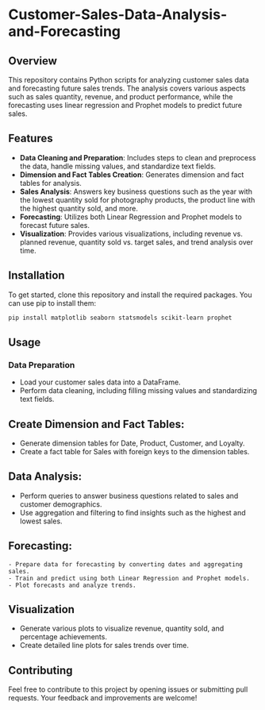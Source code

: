 # Customer-Sales-Data-Analysis-and-Forecasting


## Overview
This repository contains Python scripts for analyzing customer sales data and forecasting future sales trends. The analysis covers various aspects such as sales quantity, revenue, and product performance, while the forecasting uses linear regression and Prophet models to predict future sales.

## Features
- **Data Cleaning and Preparation**: Includes steps to clean and preprocess the data, handle missing values, and standardize text fields.
- **Dimension and Fact Tables Creation**: Generates dimension and fact tables for analysis.
- **Sales Analysis**: Answers key business questions such as the year with the lowest quantity sold for photography products, the product line with the highest quantity sold, and more.
- **Forecasting**: Utilizes both Linear Regression and Prophet models to forecast future sales.
- **Visualization**: Provides various visualizations, including revenue vs. planned revenue, quantity sold vs. target sales, and trend analysis over time.

## Installation
To get started, clone this repository and install the required packages. You can use pip to install them:

```bash
pip install matplotlib seaborn statsmodels scikit-learn prophet
```
## Usage 
### Data Preparation
  - Load your customer sales data into a DataFrame.
  - Perform data cleaning, including filling missing values and standardizing text fields.

## Create Dimension and Fact Tables:

  - Generate dimension tables for Date, Product, Customer, and Loyalty.
  - Create a fact table for Sales with foreign keys to the dimension tables.

## Data Analysis:
   - Perform queries to answer business questions related to sales and customer demographics.
   - Use aggregation and filtering to find insights such as the highest and lowest sales.

## Forecasting:
    - Prepare data for forecasting by converting dates and aggregating sales.
    - Train and predict using both Linear Regression and Prophet models.
    - Plot forecasts and analyze trends.

## Visualization
  - Generate various plots to visualize revenue, quantity sold, and percentage achievements.
  - Create detailed line plots for sales trends over time.

## Contributing
Feel free to contribute to this project by opening issues or submitting pull requests. Your feedback and improvements are welcome!
